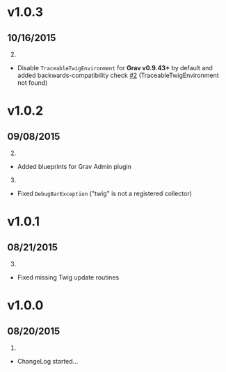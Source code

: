 # v1.0.3
## 10/16/2015

2. [](#improved)
  * Disable `TraceableTwigEnvironment` for **Grav v0.9.43+** by default and added backwards-compatibility check [#2](https://github.com/Sommerregen/grav-plugin-themer/issues/2) (TraceableTwigEnvironment not found)

# v1.0.2
## 09/08/2015

2. [](#improved)
  * Added blueprints for Grav Admin plugin
3. [](#bugfix)
  * Fixed `DebugBarException` ("twig" is not a registered collector)

# v1.0.1
## 08/21/2015

3. [](#bugfix)
  * Fixed missing Twig update routines

# v1.0.0
## 08/20/2015

1. [](#new)
  * ChangeLog started...
